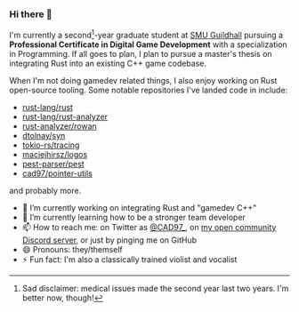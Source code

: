 ### Hi there 👋

I'm currently a second[^1]-year graduate student at [SMU Guildhall](https://www.smu.edu/guildhall) pursuing a **Professional Certificate in Digital Game Development** with a specialization in Programming. If all goes to plan, I plan to pursue a master's thesis on integrating Rust into an existing C++ game codebase.

[^1]: Sad disclaimer: medical issues made the second year last two years. I'm better now, though!

When I'm not doing gamedev related things, I also enjoy working on Rust open-source tooling. Some notable repositories I've landed code in include:

- [rust-lang/rust](https://github.com/rust-lang/rust/commits?author=cad97)
- [rust-lang/rust-analyzer](https://github.com/rust-lang/rust-analyzer/commits?author=cad97)
- [rust-analyzer/rowan](https://github.com/rust-analyzer/rowan/commits?author=cad97)
- [dtolnay/syn](https://github.com/dtolnay/syn/commits?author=cad97)
- [tokio-rs/tracing](https://github.com/tokio-rs/tracing/commits?author=cad97)
- [maciejhirsz/logos](https://github.com/maciejhirsz/logos/commits?author=cad97)
- [pest-parser/pest](https://github.com/pest-parser/pest/commits?author=cad97)
- [cad97/pointer-utils](https://github.com/cad97/pointer-utils/commits?author=cad97)

and probably more.

<!--
**CAD97/CAD97** is a ✨ _special_ ✨ repository because its `README.md` (this file) appears on your GitHub profile.

Here are some ideas to get you started:
-->

- 🔭 I’m currently working on integrating Rust and "gamedev C++"
- 🌱 I’m currently learning how to be a stronger team developer
- 📫 How to reach me: on Twitter as [@CAD97_](https://twitter.com/CAD97_), on [my open community Discord server](https://discord.gg/FuPE9JE), or just by pinging me on GitHub
- 😄 Pronouns: they/themself
- ⚡ Fun fact: I'm also a classically trained violist and vocalist
<!--
- 👯 I’m looking to collaborate on ...
- 🤔 I’m looking for help with ...
- 💬 Ask me about ...
-->
